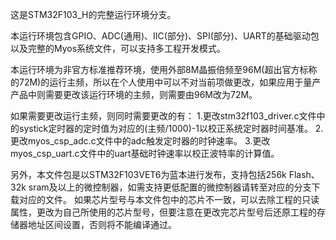 这是STM32F103_H的完整运行环境分支。

本运行环境包含GPIO、ADC(通用)、IIC(部分)、SPI(部分)、UART的基础驱动包以及完整的Myos系统文件，可以支持多工程开发模式。

本运行环境为非官方标准推荐环境，使用外部8M晶振倍频至96M(超出官方标称的72M)的运行主频，所以在个人使用中可以不对当前项做更改，如果应用于量产产品中则需要更改该运行环境的主频，则需要由96M改为72M。

如果需要更改运行主频，则同时需要更改的有：
1.更改stm32f103_driver.c文件中的systick定时器的定时值为对应的(主频/1000)-1以校正系统定时器时间基准。
2.更改myos_csp_adc.c文件中的adc触发定时器的时钟速率。
3.更改myos_csp_uart.c文件中的uart基础时钟速率以校正波特率的计算值。

另外，本文件包是以STM32F103VET6为蓝本进行发布，支持包括256k Flash、32k sram及以上的微控制器，如需支持更低配置的微控制器请转至对应的分支下载对应的文件。
如果芯片型号与本文件包中的芯片不一致，可以去除工程的只读属性，更改为自己所使用的芯片型号，但要注意在更改完芯片型号后还原工程的存储器地址区间设置，否则将不能编译通过。

